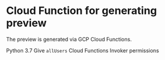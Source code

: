 # Cloud Function for generating preview

The preview is generated via GCP Cloud Functions.

Python 3.7 Give `allUsers` Cloud Functions Invoker permissions
